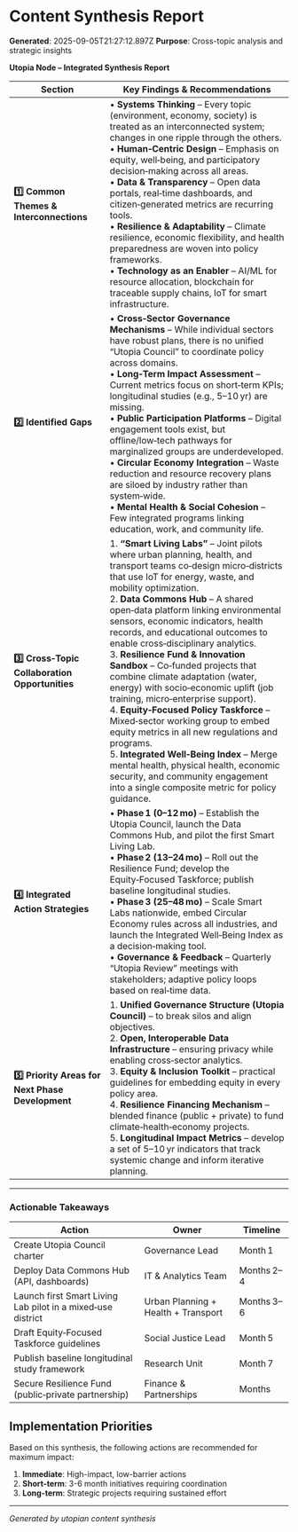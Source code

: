 # Content Synthesis Report

**Generated**: 2025-09-05T21:27:12.897Z
**Purpose**: Cross-topic analysis and strategic insights

**Utopia Node – Integrated Synthesis Report**

| Section | Key Findings & Recommendations |
|--------|--------------------------------|
| **1️⃣ Common Themes & Interconnections** | • **Systems Thinking** – Every topic (environment, economy, society) is treated as an interconnected system; changes in one ripple through the others.<br>• **Human‑Centric Design** – Emphasis on equity, well‑being, and participatory decision‑making across all areas.<br>• **Data & Transparency** – Open data portals, real‑time dashboards, and citizen‑generated metrics are recurring tools.<br>• **Resilience & Adaptability** – Climate resilience, economic flexibility, and health preparedness are woven into policy frameworks.<br>• **Technology as an Enabler** – AI/ML for resource allocation, blockchain for traceable supply chains, IoT for smart infrastructure. |
| **2️⃣ Identified Gaps** | • **Cross‑Sector Governance Mechanisms** – While individual sectors have robust plans, there is no unified “Utopia Council” to coordinate policy across domains.<br>• **Long‑Term Impact Assessment** – Current metrics focus on short‑term KPIs; longitudinal studies (e.g., 5–10 yr) are missing.<br>• **Public Participation Platforms** – Digital engagement tools exist, but offline/low‑tech pathways for marginalized groups are underdeveloped.<br>• **Circular Economy Integration** – Waste reduction and resource recovery plans are siloed by industry rather than system‑wide.<br>• **Mental Health & Social Cohesion** – Few integrated programs linking education, work, and community life. |
| **3️⃣ Cross‑Topic Collaboration Opportunities** | 1. **“Smart Living Labs”** – Joint pilots where urban planning, health, and transport teams co‑design micro‑districts that use IoT for energy, waste, and mobility optimization.<br>2. **Data Commons Hub** – A shared open‑data platform linking environmental sensors, economic indicators, health records, and educational outcomes to enable cross‑disciplinary analytics.<br>3. **Resilience Fund & Innovation Sandbox** – Co‑funded projects that combine climate adaptation (water, energy) with socio‑economic uplift (job training, micro‑enterprise support).<br>4. **Equity‑Focused Policy Taskforce** – Mixed‑sector working group to embed equity metrics in all new regulations and programs.<br>5. **Integrated Well‑Being Index** – Merge mental health, physical health, economic security, and community engagement into a single composite metric for policy guidance. |
| **4️⃣ Integrated Action Strategies** | • **Phase 1 (0–12 mo)** – Establish the Utopia Council, launch the Data Commons Hub, and pilot the first Smart Living Lab.<br>• **Phase 2 (13–24 mo)** – Roll out the Resilience Fund; develop the Equity‑Focused Taskforce; publish baseline longitudinal studies.<br>• **Phase 3 (25–48 mo)** – Scale Smart Labs nationwide, embed Circular Economy rules across all industries, and launch the Integrated Well‑Being Index as a decision‑making tool.<br>• **Governance & Feedback** – Quarterly “Utopia Review” meetings with stakeholders; adaptive policy loops based on real‑time data. |
| **5️⃣ Priority Areas for Next Phase Development** | 1. **Unified Governance Structure (Utopia Council)** – to break silos and align objectives.<br>2. **Open, Interoperable Data Infrastructure** – ensuring privacy while enabling cross‑sector analytics.<br>3. **Equity & Inclusion Toolkit** – practical guidelines for embedding equity in every policy area.<br>4. **Resilience Financing Mechanism** – blended finance (public + private) to fund climate‑health‑economy projects.<br>5. **Longitudinal Impact Metrics** – develop a set of 5–10 yr indicators that track systemic change and inform iterative planning. |

---

### Actionable Takeaways

| Action | Owner | Timeline |
|--------|-------|----------|
| Create Utopia Council charter | Governance Lead | Month 1 |
| Deploy Data Commons Hub (API, dashboards) | IT & Analytics Team | Months 2–4 |
| Launch first Smart Living Lab pilot in a mixed‑use district | Urban Planning + Health + Transport | Months 3–6 |
| Draft Equity‑Focused Taskforce guidelines | Social Justice Lead | Month 5 |
| Publish baseline longitudinal study framework | Research Unit | Month 7 |
| Secure Resilience Fund (public‑private partnership) | Finance & Partnerships | Months

## Implementation Priorities
Based on this synthesis, the following actions are recommended for maximum impact:

1. **Immediate**: High-impact, low-barrier actions
2. **Short-term**: 3-6 month initiatives requiring coordination
3. **Long-term**: Strategic projects requiring sustained effort

---
*Generated by utopian content synthesis*
